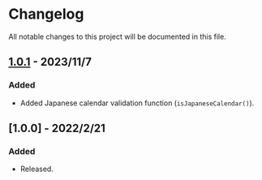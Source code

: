 # Changelog
All notable changes to this project will be documented in this file.

## [1.0.1] - 2023/11/7
### Added
- Added Japanese calendar validation function (<code>isJapaneseCalendar()</code>).

## [1.0.0] - 2022/2/21
### Added
- Released.

[1.0.1]: https://github.com/takuya-motoshima/date-japanese/compare/v1.0.0...v1.0.1
